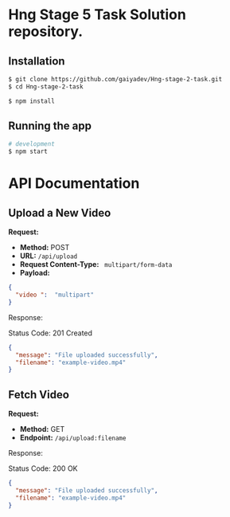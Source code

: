 # Hng Stage 5 Task Solution repository.

## Installation

```bash
$ git clone https://github.com/gaiyadev/Hng-stage-2-task.git
$ cd Hng-stage-2-task
```

```bash
$ npm install
```

## Running the app

```bash
# development
$ npm start
```

# API Documentation

## Upload a New Video

**Request:**

- **Method:** POST
- **URL:** `/api/upload`
- **Request Content-Type:** ` multipart/form-data`
- **Payload:**

```json
{
  "video ":  "multipart"
}
```
Response:

Status Code: 201 Created

```json
{
  "message": "File uploaded successfully",
  "filename": "example-video.mp4"
}

```

## Fetch Video

**Request:**

- **Method:** GET
- **Endpoint:**  `/api/upload:filename`

Response:

Status Code: 200 OK
```json
{
  "message": "File uploaded successfully",
  "filename": "example-video.mp4"
}
```


